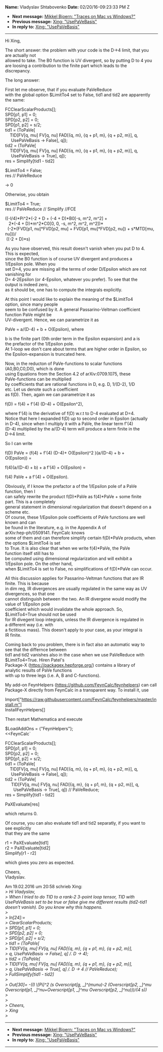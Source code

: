 **Name:** Vladyslav Shtabovenko
**Date:** 02/20/16-09:23:33 PM Z

  - **Next message:** [Mikkel Bjoern: "Traces on Mac vs
    Windows?"](1030.html)
  - **Previous message:** [Xing: "UsePaVeBasis"](1028.html)
  - **In reply to:** [Xing: "UsePaVeBasis"](1028.html)

-----

Hi Xing,  

The short answer: the problem with your code is the D-\>4 limit, that
you  
are actually not  
allowed to take. The B0 function is UV divergent, so by putting D to 4
you  
are loosing a contribution to the finite part which leads to the  
discrepancy.  

The long answer:  

First let me observe, that if you evaluate PaVeReduce  
with the global option $LimitTo4 set to False, tid1 and tid2 are
apparently  
the same:  

FCClearScalarProducts[];  
SPD[p1, p1] = 0;  
SPD[p2, p2] = 0;  
SPD[p1, p2] = s/2;  
tid1 = (ToPaVe[  
    TID[FV[q, mu] FV[q, nu] FAD[{q, m}, {q + p1,
m}, {q + p2, m}], q,  
     UsePaVeBasis -\> False], q]);  
tid2 = (ToPaVe[  
    TID[FV[q, mu] FV[q, nu] FAD[{q, m}, {q + p1,
m}, {q + p2, m}], q,  
     UsePaVeBasis -\> True], q]);  
res = Simplify[tid1 - tid2]  

$LimitTo4 = False;  
res // PaVeReduce  

\-\> 0  

Otherwise, you obtain  

$LimitTo4 = True;  
res // PaVeReduce // Simplify //FCE  

((-I/4)\*Pi^2\*(-2 + D + (-4 + D)\*B0[-s, m^2, m^2] +  
   2\*(-4 + D)\*m^2\*C0[0, 0, -s, m^2, m^2, m^2])\*  
  (-2\*(FVD[p1, nu]\*FVD[p2, mu] + FVD[p1,
mu]\*FVD[p2, nu]) + s\*MTD[mu, nu]))/  
 ((-2 + D)\*s)  

As you have observed, this result doesn't vanish when you put D to 4.  
This is expected,  
since the B0 function is of course UV divergent and produces a  
1/Epsilon pole. When you  
set D=4, you are missing all the terms of order D/Epsilon which are
not  
vanishing for  
D= 4-2Epsilon (or 4-Epsilon, whatever you prefer). To see that the  
output is indeed zero,  
as it should be, one has to compute the integrals explicitly.  

At this point I would like to explain the meaning of the $LimitTo4  
option, since many people  
seem to be confused by it. A general Passarino-Veltman coefficient  
function PaVe might be  
UV-divergent. Hence, we can parametrize it as  

PaVe = a/(D-4) + b + O(Epsilon), where  

b is the finite part (0th order term in the Epsilon expansion) and a
is  
the prefactor of the 1/Epsilon pole.  
At 1-loop we don't care about terms that are higher order in Epsilon,
so  
the Epsilon-expansion is truncated here.  

Now, in the reducton of PaVe-functions to scalar functions  
(A0,B0,C0,D0), which is done  
using Equations from the Section 4.2 of arXiv:0709.1075, these  
PaVe-functions can be multiplied  
by coefficients that are rational functions in D, e.g. D, 1/(D-2), 1/D  
etc. Let us denote such a coefficient  
as f(D). Then, again we can parametrize it as  

f(D) = f(4) + f'(4) (D-4) + O(Epsilon^2),  

where f'(4) is the derivative of f(D) w.r.t to D-4 evaluated at D=4.  
Notice that here I expanded f(D) up to second order in Epsilon
(actually  
in D-4), since when I multiply it with a PaVe, the linear term f'(4)  
(D-4) multiplied by the a/(D-4) term will produce a term finite in the  
D-\>4 limit.  

So I can write  

f(D) PaVe = (f(4) + f'(4) (D-4)+ O(Epsilon)^2 )(a/(D-4) + b +  
O(Epsilon)) =  

f(4)(a/(D-4) + b) + a f'(4) + O(Epsilon) =  

f(4) PaVe + a f'(4) + O(Epsilon).  

Obviously, if I know the prefactor a of the 1/Epsilon pole of a PaVe  
function, then I  
can safely rewrite the product f(D)\*PaVe as f(4)\*PaVe + some finite  
part. This is a completely  
general statement in dimensional regularization that doesn't depend on
a  
scheme etc.  
Of course, these 1/Epsilon pole coefficients of PaVe functions are
well  
known and can  
be found in the literature, e.g. in the Appendix A of  
arXiv:hep-ph/0509141. FeynCalc knows  
some of them and can therefore simplify certain f(D)\*PaVe products,
when  
the options $LimitTo4 is set  
to True. It is also clear that when we write f(4)\*PaVe, the PaVe  
function itself still has to  
be computed using dimensional regularization and will exhibit a  
1/Epsilon pole. On the other hand,  
when $LimitTo4 is set to False, no simplifications of f(D)\*PaVe can
occur.  

All this discussion applies for Passarino-Veltman functions that are
IR  
finite. This is because  
in dim reg, IR divergences are usually regulated in the same way as UV  
divergences, so that one  
cannot distinguish between the two. An IR divergene would modify the  
value of 1/Epsilon pole  
coefficient which would invalidate the whole approach. So,  
$LimitTo4=True should not be used  
for IR divegent loop integrals, unless the IR divergence is regulated
in  
a different way (i.e. with  
a fictitious mass). This doesn't apply to your case, as your integral
is  
IR finite.  

Coming back to you problem, there is in fact also an automatic way to  
see that the differnce between  
tid1 and tid2 vanishes also in the case when we use PaVeReduce with  
$LimitTo4=True. Hiren Patel's  
Package-X (https://packagex.hepforge.org/) contains a library of  
analytic results of PaVe functions  
with up to three legs (i.e. A, B and C-functions).  

My add-on FeynHelpers (https://github.com/FeynCalc/feynhelpers) can
call  
Package-X directly from FeynCalc in a transparent way. To install it,
use  

Import["https://raw.githubusercontent.com/FeynCalc/feynhelpers/master/install.m"]  
InstallFeynHelpers[]  

Then restart Mathematica and execute  

$LoadAddOns = {"FeynHelpers"};  
<<FeynCalc\`  

FCClearScalarProducts[];  
SPD[p1, p1] = 0;  
SPD[p2, p2] = 0;  
SPD[p1, p2] = s/2;  
tid1 = (ToPaVe[  
    TID[FV[q, mu] FV[q, nu] FAD[{q, m}, {q + p1,
m}, {q + p2, m}], q,  
     UsePaVeBasis -\> False], q]);  
tid2 = (ToPaVe[  
     TID[FV[q, mu] FV[q, nu] FAD[{q, m}, {q +
p1, m}, {q + p2, m}], q,  
       UsePaVeBasis -\> True], q]) // PaVeReduce;  
res = Simplify[tid1 - tid2]  

PaXEvaluate[res]  

which returns 0.  

Of course, you can also evaluate tid1 and tid2 separatly, if you want
to  
see explicitly  
that they are the same  

r1 = PaXEvaluate[tid1]  
r2 = PaXEvaluate[tid2]  
Simplify[r1 - r2]  

which gives you zero as expected.  

Cheers,  
Vladyslav.  

Am 19.02.2016 um 20:58 schrieb Xing:  
*\> Hi Vladyslav,*  
*\> When I tried to do TID to a rank-2 3-point loop tensor, TID with
UsePaVeBasis set to be true or false give me different results
(tid2-tid1 doesn't vanish). Do you know why this happens.*  
*\>*  
*\> In[24]:=*  
*\> ClearScalarProducts;*  
*\> SPD[p1, p1] = 0;*  
*\> SPD[p2, p2] = 0;*  
*\> SPD[p1, p2] = s/2;*  
*\> tid1 = (ToPaVe[*  
*\> TID[FV[q, mu] FV[q, nu] FAD[{q, m}, {q + p1,
m}, {q + p2, m}],*  
*\> q, UsePaVeBasis -\> False], q] /. D -\> 4);*  
*\> tid2 = (ToPaVe[*  
*\> TID[FV[q, mu] FV[q, nu] FAD[{q, m}, {q + p1,
m}, {q + p2, m}],*  
*\> q, UsePaVeBasis -\> True], q] /. D -\> 4 // PaVeReduce);*  
*\> FullSimplify[tid1 - tid2]*  
*\>*  
*\> Out[30]= -((I \\[Pi]^2 (s Overscript[g,
\_]^(munu)-2 (Overscript[p2, \_]^mu Overscript[p1,
\_]^nu+Overscript[p1, \_]^mu Overscript[p2,
\_]^nu)))/(4 s))*  
*\>*  
*\>*  
*\> Cheers,*  
*\> Xing*  
*\>*  

-----

  - **Next message:** [Mikkel Bjoern: "Traces on Mac vs
    Windows?"](1030.html)
  - **Previous message:** [Xing: "UsePaVeBasis"](1028.html)
  - **In reply to:** [Xing: "UsePaVeBasis"](1028.html)

-----

